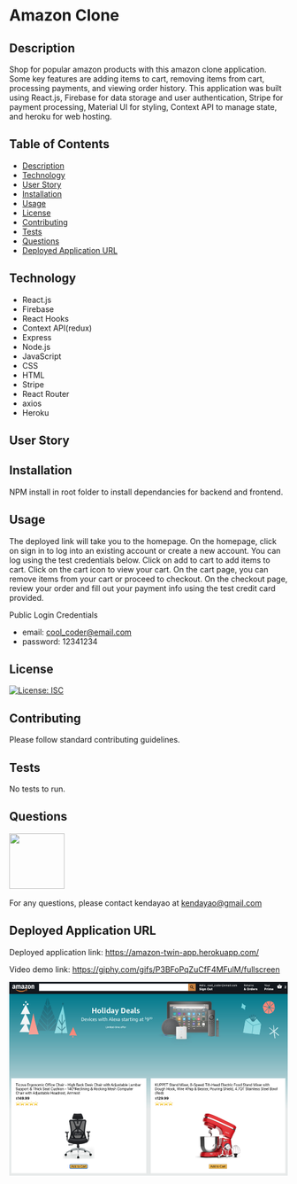 # Amazon Clone

## Description

Shop for popular amazon products with this amazon clone application. Some key features are adding items to cart, removing items from cart, processing payments, and viewing order history. This application was built using React.js, Firebase for data storage and user authentication, Stripe for payment processing, Material UI for styling, Context API to manage state, and heroku for web hosting. 

## Table of Contents

- [Description](#description)
- [Technology](#technology)
- [User Story](#user-story)
- [Installation](#installation)
- [Usage](#usage)
- [License](#license)
- [Contributing](#contributing)
- [Tests](#tests)
- [Questions](#questions)
- [Deployed Application URL](#deployed-application-URL)

## Technology

- React.js
- Firebase
- React Hooks
- Context API(redux)
- Express
- Node.js
- JavaScript
- CSS
- HTML
- Stripe
- React Router
- axios
- Heroku

## User Story

## Installation

NPM install in root folder to install dependancies for backend and frontend.

## Usage

The deployed link will take you to the homepage. On the homepage, click on sign in to log into an existing account or create a new account. You can log using the test credentials below. Click on add to cart to add items to cart. Click on the cart icon to view your cart. On the cart page, you can remove items from your cart or proceed to checkout. On the checkout page, review your order and fill out your payment info using the test credit card provided.

Public Login Credentials

- email: cool_coder@email.com
- password: 12341234

## License

[![License: ISC](https://img.shields.io/badge/License-ISC-blue.svg)](https://opensource.org/licenses/ISC)

## Contributing

Please follow standard contributing guidelines.

## Tests

No tests to run.

## Questions

<img src="https://avatars3.githubusercontent.com/u/62568395?v=4" width="100" height="100">

For any questions, please contact kendayao at kendayao@gmail.com

## Deployed Application URL

Deployed application link: https://amazon-twin-app.herokuapp.com/ 

Video demo link: https://giphy.com/gifs/P3BFoPqZuCfF4MFulM/fullscreen

<img src="client/public/amazon-clone.png" width="550" height="350">